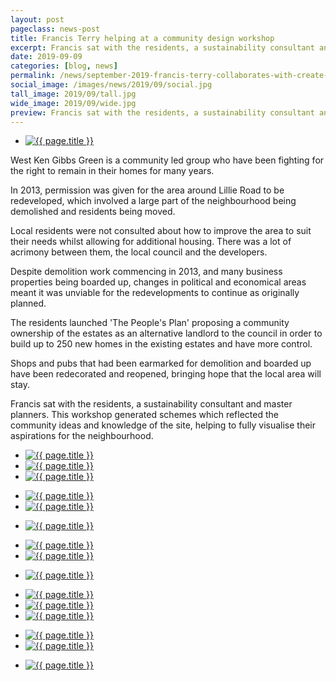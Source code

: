 ```yaml
---
layout: post
pageclass: news-post
title: Francis Terry helping at a community design workshop
excerpt: Francis sat with the residents, a sustainability consultant and master planners. This workshop generated schemes which reflected the community ideas and knowledge of the site, helping to fully visualise their aspirations for the neighbourhood.
date: 2019-09-09
categories: [blog, news]
permalink: /news/september-2019-francis-terry-collaborates-with-create-streets/
social_image: /images/news/2019/09/social.jpg
tall_image: 2019/09/tall.jpg
wide_image: 2019/09/wide.jpg
preview: Francis sat with the residents, a sustainability consultant and master planners. This workshop generated schemes which reflected the community ideas and knowledge of the site, helping to fully visualise their aspirations for the neighbourhood.
---
```

<ul class="list">
	<li class="full">
		<a class="fancybox" rel="group" href="/images/news/2019/09/618.jpg" title="{{ page.title }}">
			<img src="/images/news/2019/09/thumbs/618.jpg" alt="{{ page.title }}">
		</a>
	</li>
</ul>

West Ken Gibbs Green is a community led group who have been fighting for the right to remain in their homes for many years.

In 2013, permission was given for the area around Lillie Road to be redeveloped, which involved a large part of the neighbourhood being demolished and residents being moved. 

Local residents were not consulted about how to improve the area to suit their needs whilst allowing for additional housing. There was a lot of acrimony between them, the local council and the developers.  

Despite demolition work commencing in 2013, and many business properties being boarded up, changes in political and economical areas meant it was unviable for the redevelopments to continue as originally planned.

The residents launched 'The People's Plan' proposing a community ownership of the estates as an alternative landlord to the council in order to build up to 250 new homes in the existing estates and have more control.

Shops and pubs that had been earmarked for demolition and boarded up have been redecorated and reopened, bringing hope that the local area will stay.

Francis sat with the residents, a sustainability consultant and master planners. This workshop generated schemes which reflected the community ideas and knowledge of the site, helping to fully visualise their aspirations for the neighbourhood.

<ul class="list">
	<li class="third">
		<a class="fancybox" rel="group" href="/images/news/2019/09/610.jpg" title="{{ page.title }}">
			<img src="/images/news/2019/09/thumbs/610.jpg" alt="{{ page.title }}">
		</a>
	</li>
	<li class="third">
		<a class="fancybox" rel="group" href="/images/news/2019/09/591.jpg" title="{{ page.title }}">
			<img src="/images/news/2019/09/thumbs/591.jpg" alt="{{ page.title }}">
		</a>
	</li>
	<li class="third">
		<a class="fancybox" rel="group" href="/images/news/2019/09/617.jpg" title="{{ page.title }}">
			<img src="/images/news/2019/09/thumbs/617.jpg" alt="{{ page.title }}">
		</a>
	</li>
</ul>

<ul class="list">
	<li class="half">
		<a class="fancybox" rel="group" href="/images/news/2019/09/605.jpg" title="{{ page.title }}">
			<img src="/images/news/2019/09/thumbs/605.jpg" alt="{{ page.title }}">
		</a>
	</li>
	<li class="half">
		<a class="fancybox" rel="group" href="/images/news/2019/09/609.jpg" title="{{ page.title }}">
			<img src="/images/news/2019/09/thumbs/609.jpg" alt="{{ page.title }}">
		</a>
	</li>
</ul>

<ul class="list">
	<li class="full">
		<a class="fancybox" rel="group" href="/images/news/2019/09/603.jpg" title="{{ page.title }}">
			<img src="/images/news/2019/09/thumbs/603.jpg" alt="{{ page.title }}">
		</a>
	</li>
</ul>

<ul class="list">
	<li class="half">
		<a class="fancybox" rel="group" href="/images/news/2019/09/602.jpg" title="{{ page.title }}">
			<img src="/images/news/2019/09/thumbs/602.jpg" alt="{{ page.title }}">
		</a>
	</li>
	<li class="half">
		<a class="fancybox" rel="group" href="/images/news/2019/09/604.jpg" title="{{ page.title }}">
			<img src="/images/news/2019/09/thumbs/604.jpg" alt="{{ page.title }}">
		</a>
	</li>
</ul>

<ul class="list">
	<li class="full">
		<a class="fancybox" rel="group" href="/images/news/2019/09/641.jpg" title="{{ page.title }}">
			<img src="/images/news/2019/09/thumbs/641.jpg" alt="{{ page.title }}">
		</a>
	</li>
</ul>



<ul class="list">
	<li class="third">
		<a class="fancybox" rel="group" href="/images/news/2019/09/639.jpg" title="{{ page.title }}">
			<img src="/images/news/2019/09/thumbs/639.jpg" alt="{{ page.title }}">
		</a>
	</li>
	<li class="third">
		<a class="fancybox" rel="group" href="/images/news/2019/09/637.jpg" title="{{ page.title }}">
			<img src="/images/news/2019/09/thumbs/637.jpg" alt="{{ page.title }}">
		</a>
	</li>
	<li class="third">
		<a class="fancybox" rel="group" href="/images/news/2019/09/635.jpg" title="{{ page.title }}">
			<img src="/images/news/2019/09/thumbs/635.jpg" alt="{{ page.title }}">
		</a>
	</li>
</ul>

<ul class="list">
	<li class="half">
		<a class="fancybox" rel="group" href="/images/news/2019/09/645.jpg" title="{{ page.title }}">
			<img src="/images/news/2019/09/thumbs/645.jpg" alt="{{ page.title }}">
		</a>
	</li>
	<li class="half">
		<a class="fancybox" rel="group" href="/images/news/2019/09/643.jpg" title="{{ page.title }}">
			<img src="/images/news/2019/09/thumbs/643.jpg" alt="{{ page.title }}">
		</a>
	</li>
</ul>

<ul class="list">
	<li class="full">
		<a class="fancybox" rel="group" href="/images/news/2019/09/644.jpg" title="{{ page.title }}">
			<img src="/images/news/2019/09/thumbs/644.jpg" alt="{{ page.title }}">
		</a>
	</li>
</ul>